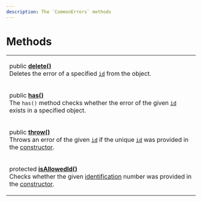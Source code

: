 ```yaml
---
description: The `CommonErrors` methods
---
```


# Methods

|                                                                                                                                                                                                                                                                                                                         |
| ----------------------------------------------------------------------------------------------------------------------------------------------------------------------------------------------------------------------------------------------------------------------------------------------------------------------- |
| <p>public <a href="delete.md"><strong>delete()</strong></a><strong></strong><br><strong></strong>Deletes the error of a specified <a href="./#id-errorid"><code>id</code></a> from the object.</p>                                                                                                                      |
| <p>public <a href="has.md"><strong>has()</strong></a><strong></strong><br><strong></strong>The <code>has()</code> method checks whether the error of the given <a href="has.md#id-errorid"><code>id</code></a> exists in a specified object.</p>                                                                        |
| <p>public <a href="throw.md"><strong>throw()</strong></a><strong></strong><br><strong></strong>Throws an error of the given <a href="./#id-errorid"><code>id</code></a> if the unique <a href="../v-constructor.md#...id-id"><code>id</code></a> was provided in the <a href="../v-constructor.md">constructor</a>.</p> |
| <p>protected <a href="isallowedid.md"><strong>isAllowedId()</strong></a><strong></strong><br><strong></strong>Checks whether the given <a href="../../getting-started/basic-concepts.md#unique-identification">identification</a> number was provided in the <a href="../v-constructor.md">constructor</a>.</p>         |
